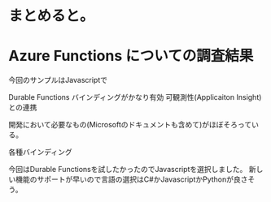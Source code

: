 # まとめると。

# Azure Functions についての調査結果
今回のサンプルはJavascriptで

Durable Functions
バインディングがかなり有効
可観測性(Applicaiton Insight)との連携

開発において必要なもの(Microsoftのドキュメントも含めて)がほぼそろっている。

各種バインディング


今回はDurable Functionsを試したかったのでJavascriptを選択しました。
新しい機能のサポートが早いので言語の選択はC#かJavascriptかPythonが良さそう。